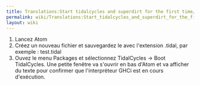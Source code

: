 ```yaml
---
title: Translations:Start tidalcycles and superdirt for the first time/10/fr
permalink: wiki/Translations:Start_tidalcycles_and_superdirt_for_the_first_time/10/fr/
layout: wiki
---
```


1.  Lancez Atom
2.  Créez un nouveau fichier et sauvegardez le avec l'extension .tidal,
    par exemple : test.tidal
3.  Ouvez le menu Packages et sélectionnez TidalCycles -\> Boot
    TidalCycles. Une petite fenêtre va s'ouvrir en bas d'Atom et va
    afficher du texte pour confirmer que l'interpréteur GHCi est en
    cours d'exécution.
